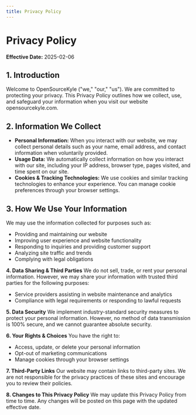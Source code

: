 ```yaml
---
title: Privacy Policy
---
```


# Privacy Policy

**Effective Date:** 2025-02-06

## 1. Introduction

Welcome to OpenSourceKyle ("we," "our," "us"). We are committed to protecting your privacy. This Privacy Policy outlines how we collect, use, and safeguard your information when you visit our website opensourcekyle.com.

## 2. Information We Collect

- **Personal Information:** When you interact with our website, we may collect personal details such as your name, email address, and contact information when voluntarily provided.
- **Usage Data:** We automatically collect information on how you interact with our site, including your IP address, browser type, pages visited, and time spent on our site.
- **Cookies & Tracking Technologies:** We use cookies and similar tracking technologies to enhance your experience. You can manage cookie preferences through your browser settings.

## 3. How We Use Your Information

We may use the information collected for purposes such as:

- Providing and maintaining our website
- Improving user experience and website functionality
- Responding to inquiries and providing customer support
- Analyzing site traffic and trends
- Complying with legal obligations

**4. Data Sharing & Third Parties**
We do not sell, trade, or rent your personal information. However, we may share your information with trusted third parties for the following purposes:

- Service providers assisting in website maintenance and analytics
- Compliance with legal requirements or responding to lawful requests

**5. Data Security**
We implement industry-standard security measures to protect your personal information. However, no method of data transmission is 100% secure, and we cannot guarantee absolute security.

**6. Your Rights & Choices**
You have the right to:

- Access, update, or delete your personal information
- Opt-out of marketing communications
- Manage cookies through your browser settings

**7. Third-Party Links**
Our website may contain links to third-party sites. We are not responsible for the privacy practices of these sites and encourage you to review their policies.

**8. Changes to This Privacy Policy**
We may update this Privacy Policy from time to time. Any changes will be posted on this page with the updated effective date.